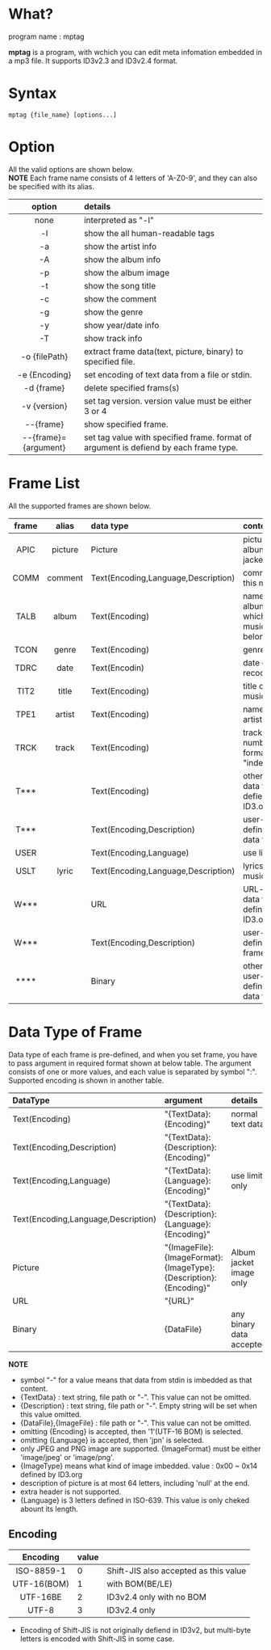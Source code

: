 # What?
program name : mptag  
  
**mptag** is a program, with wchich you can edit meta infomation
embedded in a mp3 file. It supports ID3v2.3 and ID3v2.4 format.

# Syntax

  `mptag {file_name} [options...]`
  
# Option

All the valid options are shown below.  
**NOTE** Each frame name consists of 4 letters of 'A-Z0-9',
and they can also be specified with its alias.

|option|details|
|:-:|:--|
|none|interpreted as "-l"|
|-l|show the all human-readable tags|
|-a |show the artist info|
|-A |show the album info|
|-p |show the album image|
|-t |show the song title|
|-c |show the comment|
|-g |show the genre|
|-y |show year/date info|
|-T |show track info|
|-o {filePath}|extract frame data(text, picture, binary) to specified file.|
|-e {Encoding}|set encoding of text data from a file or stdin.|
|-d {frame}|delete specified frams(s)|
|-v {version}|set tag version. version value must be either 3 or 4|
|--{frame}|show specified frame.|
|--{frame}={argument}|set tag value with specified frame. format of argument is defiend by each frame type.|

# Frame List
All the supported frames are shown below.  

|frame|alias|data type|content|
|:-:|:-:|:--|:--|
|APIC|picture|Picture|picture of albume jacket|
|COMM|comment|Text(Encoding,Language,Description)|comment to this music|
|TALB|album|Text(Encoding)|name of album, to which this music belongs|
|TCON|genre|Text(Encoding)|genre|
|TDRC|date|Text(Encodin)|date of recoding|
|TIT2|title|Text(Encoding)|title of music|
|TPE1|artist|Text(Encoding)|name of artists|
|TRCK|track|Text(Encoding)|track number formatted in "index/sum"|
|T***||Text(Encoding)|other text-data frame defiend by ID3.org|
|T***||Text(Encoding,Description)|user-defined data frame|
|USER||Text(Encoding,Language)|use limit|
|USLT|lyric|Text(Encoding,Language,Description)|lyrics of music|
|W***||URL|URL-based data frame defined by ID3.org|
|W***||Text(Encoding,Description)|user-defined link frame|
|****||Binary|others, or user-defined data frame|


# Data Type of Frame
Data type of each frame is pre-defined, and when you 
set frame, you have to pass argument in required format 
shown at below table. The argument consists of one or more values, 
and each value is separated by symbol ":". Supported encoding is shown in another table.  

|DataType|argument|details|
|:--|:--|:--|
|Text(Encoding)|"{TextData}:{Encoding}"|normal text data|
|Text(Encoding,Description)|"{TextData}:{Description}:{Encoding}"||
|Text(Encoding,Language)|"{TextData}:{Language}:{Encoding}"|use limit only|
|Text(Encoding,Language,Description)|"{TextData}:{Description}:{Language}:{Encoding}"||
|Picture|"{ImageFile}:{ImageFormat}:{ImageType}:{Description}:{Encoding}"|Album jacket image only|
|URL|"{URL}"||
|Binary|{DataFile}|any binary data accepted|

**NOTE**  
- symbol "-" for a value means that data from stdin is imbedded as that content.
- {TextData} : text string, file path or "-". This value can not be omitted.
- {Description} : text string, file path or "-". Empty string will be set when this value omitted.
- {DataFile},{ImageFile} : file path or "-". This value can not be omitted.
- omitting {Encoding} is accepted, then '1'(UTF-16 BOM) is selected.
- omitting {Language} is accepted, then 'jpn' is selected.
- only JPEG and PNG image are supported.  {ImageFormat} must be either 'image/jpeg' or 'image/png'.
- {ImageType} means what kind of image imbedded. value : 0x00 ~ 0x14 defined by ID3.org
- description of picture is at most 64 letters, including 'null' at the end.
- extra header is not supported. 
- {Language} is 3 letters defined in ISO-639. This value is only cheked abount its length.

## Encoding
  
|Encoding|value||
|:-:|:--|:--|
|ISO-8859-1|0|Shift-JIS also accepted as this value|
|UTF-16(BOM)|1|with BOM(BE/LE)|
|UTF-16BE|2|ID3v2.4 only  with no BOM|
|UTF-8|3|ID3v2.4 only|
  
- Encoding of Shift-JIS is not originally defiend in ID3v2, but 
multi-byte letters is encoded with Shift-JIS in some case.


